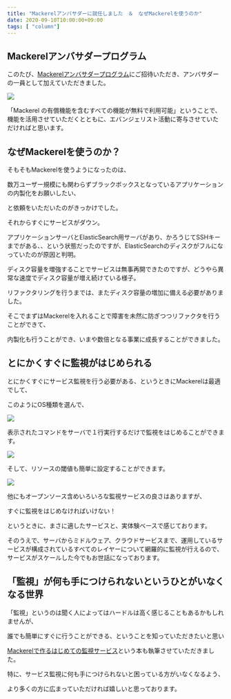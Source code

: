 ```yaml
---
title: "Mackerelアンバサダーに就任しました　＆　なぜMackerelを使うのか"
date: 2020-09-10T10:00:00+09:00
tags: [ "column"]
---
```


## Mackerelアンバサダープログラム

このたび、[Mackerelアンバサダープログラム](https://mackerel.io/ja/blog/entry/ambassador/about)にご招待いただき、アンバサダーの一員として加えていただきました。

![](https://user-images.githubusercontent.com/3523368/92728610-fd215a00-f3ab-11ea-92f2-eaf5f3d78447.png)


「Mackerel の有償機能を含むすべての機能が無料で利用可能」ということで、
機能を活用させていただくとともに、エバンジェリスト活動に寄与させていただければと思います。


## なぜMackerelを使うのか？

そもそもMackerelを使うようになったのは、

数万ユーザー規模にも関わらずブラックボックスとなっているアプリケーションの内製化をお願いしたい、

と依頼をいただいたのがきっかけでした。

それからすぐにサービスがダウン。

アプリケーションサーバとElasticSearch用サーバがあり、かろうじてSSHキーまでがある、、という状態だったのですが、ElasticSearchのディスクがフルになっていたのが原因と判明。

ディスク容量を増強することでサービスは無事再開できたのですが、どうやら異常な速度でディスク容量が増え続けている様子。

リファクタリングを行うまでは、またディスク容量の増加に備える必要がありました。

そこでまずはMackerelを入れることで障害を未然に防ぎつつリファクタを行うことができて、

内製化も行うことができ、いまや数倍となる事業に成長することができました。


## とにかくすぐに監視がはじめられる

とにかくすぐにサービス監視を行う必要がある、というときにMackerelは最適でして、

このようにOS種類を選んで、

![](https://user-images.githubusercontent.com/3523368/59572844-c8601d80-90ea-11e9-997d-c59436a65159.png)


表示されたコマンドをサーバで１行実行するだけで監視をはじめることができます。

![](https://user-images.githubusercontent.com/3523368/59572871-ff363380-90ea-11e9-90a9-c659ecf92d81.png)



そして、リソースの閾値も簡単に設定することができます。

![](https://user-images.githubusercontent.com/3523368/59344874-d9efa100-8d49-11e9-92e3-e4aa75dd82d9.png)


他にもオープンソース含めいろいろな監視サービスの良さはありますが、

すぐに監視をはじめなければいけない！

というときに、まさに適したサービスと、実体験ベースで感じております。


そのうえで、サーバからミドルウェア、クラウドサービスまで、運用しているサービスが構成されているすべてのレイヤーについて網羅的に監視が行えるので、サービスがスケールした今でもお世話になっております。


## 「監視」が何も手につけられないというひとがいなくなる世界

「監視」というのは聞く人によってはハードルは高く感じることもあるかもしれませんが、

誰でも簡単にすぐに行うことができる、ということを知っていただきたいと思い

[Mackerelで作るはじめての監視サービス]((https://amzn.to/2DdI1DM))という本も執筆させていただきました。


特に、サービス監視に何も手につけられないと困っている方がいなくなるよう、

より多くの方に広まっていただければ嬉しいと思っております。